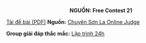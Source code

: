 **<center>NGUỒN: Free Contest 21</center>**

[Tải đề bài (PDF)](/statements/2142/BTN2.pdf)
**Nguồn:** [Chuyên Sơn La Online Judge](http://csloj.ddns.net/)

**Group giải đáp thắc mắc:** [Lập trình 24h](https://www.facebook.com/groups/1386904321519984)
